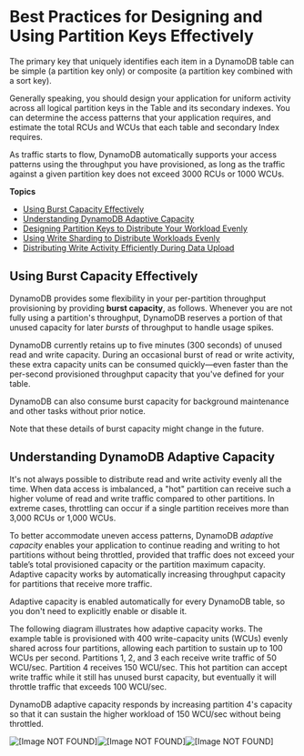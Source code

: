 # Best Practices for Designing and Using Partition Keys Effectively<a name="bp-partition-key-design"></a>

The primary key that uniquely identifies each item in a DynamoDB table can be simple \(a partition key only\) or composite \(a partition key combined with a sort key\)\.

Generally speaking, you should design your application for uniform activity across all logical partition keys in the Table and its secondary indexes\. You can determine the access patterns that your application requires, and estimate the total RCUs and WCUs that each table and secondary Index requires\.

As traffic starts to flow, DynamoDB automatically supports your access patterns using the throughput you have provisioned, as long as the traffic against a given partition key does not exceed 3000 RCUs or 1000 WCUs\.

**Topics**
+ [Using Burst Capacity Effectively](#bp-partition-key-throughput-bursting)
+ [Understanding DynamoDB Adaptive Capacity](#bp-partition-key-partitions-adaptive)
+ [Designing Partition Keys to Distribute Your Workload Evenly](bp-partition-key-uniform-load.md)
+ [Using Write Sharding to Distribute Workloads Evenly](bp-partition-key-sharding.md)
+ [Distributing Write Activity Efficiently During Data Upload](bp-partition-key-data-upload.md)

## Using Burst Capacity Effectively<a name="bp-partition-key-throughput-bursting"></a>

DynamoDB provides some flexibility in your per\-partition throughput provisioning by providing **burst capacity**, as follows\. Whenever you are not fully using a partition's throughput, DynamoDB reserves a portion of that unused capacity for later *bursts* of throughput to handle usage spikes\.

DynamoDB currently retains up to five minutes \(300 seconds\) of unused read and write capacity\. During an occasional burst of read or write activity, these extra capacity units can be consumed quickly—even faster than the per\-second provisioned throughput capacity that you've defined for your table\.

DynamoDB can also consume burst capacity for background maintenance and other tasks without prior notice\.

Note that these details of burst capacity might change in the future\.

## Understanding DynamoDB Adaptive Capacity<a name="bp-partition-key-partitions-adaptive"></a>

It's not always possible to distribute read and write activity evenly all the time\. When data access is imbalanced, a "hot" partition can receive such a higher volume of read and write traffic compared to other partitions\. In extreme cases, throttling can occur if a single partition receives more than 3,000 RCUs or 1,000 WCUs\.

 To better accommodate uneven access patterns, DynamoDB *adaptive capacity* enables your application to continue reading and writing to hot partitions without being throttled, provided that traffic does not exceed your table’s total provisioned capacity or the partition maximum capacity\. Adaptive capacity works by automatically increasing throughput capacity for partitions that receive more traffic\. 

Adaptive capacity is enabled automatically for every DynamoDB table, so you don't need to explicitly enable or disable it\.

The following diagram illustrates how adaptive capacity works\. The example table is provisioned with 400 write\-capacity units \(WCUs\) evenly shared across four partitions, allowing each partition to sustain up to 100 WCUs per second\. Partitions 1, 2, and 3 each receive write traffic of 50 WCU/sec\. Partition 4 receives 150 WCU/sec\. This hot partition can accept write traffic while it still has unused burst capacity, but eventually it will throttle traffic that exceeds 100 WCU/sec\.

DynamoDB adaptive capacity responds by increasing partition 4's capacity so that it can sustain the higher workload of 150 WCU/sec without being throttled\.

![\[Image NOT FOUND\]](http://docs.aws.amazon.com/amazondynamodb/latest/developerguide/images/adaptive-capacity.png)![\[Image NOT FOUND\]](http://docs.aws.amazon.com/amazondynamodb/latest/developerguide/)![\[Image NOT FOUND\]](http://docs.aws.amazon.com/amazondynamodb/latest/developerguide/)